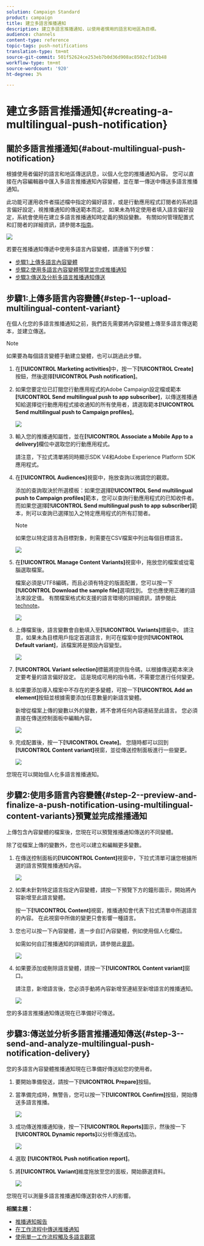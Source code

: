 ```yaml
---
solution: Campaign Standard
product: campaign
title: 建立多語言推播通知
description: 建立多語言推播通知，以使用者慣用的語言和地區為目標。
audience: channels
content-type: reference
topic-tags: push-notifications
translation-type: tm+mt
source-git-commit: 501f52624ce253eb7b0d36d908ac8502cf1d3b48
workflow-type: tm+mt
source-wordcount: '920'
ht-degree: 3%

---
```



# 建立多語言推播通知{#creating-a-multilingual-push-notification}

## 關於多語言推播通知{#about-multilingual-push-notification}

根據使用者偏好的語言和地區傳送訊息，以個人化您的推播通知內容。 您可以直接在內容編輯器中匯入多語言推播通知內容變體，並在單一傳送中傳送多語言推播通知。

此功能可運用收件者描述檔中指定的偏好語言，或是行動應用程式訂閱者的系統語言偏好設定，視推播通知的傳送範本而定。 如果未為特定使用者填入語言偏好設定，系統會使用在建立多語言推播通知時定義的預設變數。 有關如何管理配置式和訂閱者的詳細資訊，請參閱本[指南](../../audiences/using/get-started-profiles-and-audiences.md)。

![](assets/multivariant_push_1.png)

若要在推播通知傳遞中使用多語言內容變體，請遵循下列步驟：

* [步驟1:上傳多語言內容變體](#step-1--upload-multilingual-content-variant)
* [步驟2:使用多語言內容變體預覽並完成推播通知](#step-2--preview-and-finalize-a-push-notification-using-multilingual-content-variants)
* [步驟3:傳送及分析多語言推播通知傳送](#step-3--send-and-analyze-multilingual-push-notification-delivery)

## 步驟1:上傳多語言內容變體{#step-1--upload-multilingual-content-variant}

在個人化您的多語言推播通知之前，我們首先需要將內容變體上傳至多語言傳送範本，並建立傳送。

>[!NOTE]
>
>如果要為每個語言變體手動建立變體，也可以跳過此步驟。

1. 在&#x200B;**[!UICONTROL Marketing activities]**&#x200B;中，按一下&#x200B;**[!UICONTROL Create]**&#x200B;按鈕，然後選擇&#x200B;**[!UICONTROL Push notification]**。
1. 如果您要定位已訂閱您行動應用程式的Adobe Campaign設定檔或範本&#x200B;**[!UICONTROL Send multilingual push to app subscriber]**，以傳送推播通知給選擇從行動應用程式接收通知的所有使用者，請選取範本&#x200B;**[!UICONTROL Send multilingual push to Campaign profiles]**。

   ![](assets/multivariant_push_2.png)

1. 輸入您的推播通知屬性，並在&#x200B;**[!UICONTROL Associate a Mobile App to a delivery]**&#x200B;欄位中選取您的行動應用程式。

   請注意，下拉式清單將同時顯示SDK V4和Adobe Experience Platform SDK應用程式。

1. 在&#x200B;**[!UICONTROL Audiences]**&#x200B;視窗中，拖放查詢以微調您的觀眾。

   添加的查詢取決於所選模板：如果您選擇&#x200B;**[!UICONTROL Send multilingual push to Campaign profiles]**&#x200B;範本，您可以查詢行動應用程式的已知收件者。 而如果您選擇&#x200B;**[!UICONTROL Send multilingual push to app subscriber]**&#x200B;範本，則可以查詢已選擇加入之特定應用程式的所有訂閱者。
   >[!NOTE]
   >
   >如果您以特定語言為目標對象，則需要在CSV檔案中列出每個目標語言。

   ![](assets/push_notif_audience.png)

1. 在&#x200B;**[!UICONTROL Manage Content Variants]**&#x200B;視窗中，拖放您的檔案或從電腦選取檔案。

   檔案必須是UTF8編碼，而且必須有特定的版面配置，您可以按一下&#x200B;**[!UICONTROL Download the sample file]**&#x200B;選項找到。 您也應使用正確的語法來設定值。 有關檔案格式和支援的語言環境的詳細資訊，請參閱此[technote](https://helpx.adobe.com/tw/campaign/kb/acs-generate-csv-multilingual-push.html)。

   ![](assets/multivariant_push_4.png)

1. 上傳檔案後，語言變數會自動填入至&#x200B;**[!UICONTROL Variants]**&#x200B;標籤中。 請注意，如果未為目標用戶指定首選語言，則可在檔案中提供&#x200B;**[!UICONTROL Default variant]**，該檔案將是預設內容變型。

   ![](assets/multivariant_push_5.png)

1. **[!UICONTROL Variant selection]**&#x200B;標籤將提供指令碼，以根據傳送範本來決定要考量的語言偏好設定。 這是現成可用的指令碼，不需要您進行任何變更。
1. 如果要添加導入檔案中不存在的更多變體，可按一下&#x200B;**[!UICONTROL Add an element]**&#x200B;按鈕並根據需要添加任意數量的新語言變體。

   新增從檔案上傳的變數以外的變數，將不會將任何內容連結至此語言。 您必須直接在傳送控制面板中編輯內容。

   ![](assets/multivariant_push_6.png)

1. 完成配置後，按一下&#x200B;**[!UICONTROL Create]**。 您隨時都可以回到&#x200B;**[!UICONTROL Content variant]**&#x200B;視窗，並從傳送控制面板進行一些變更。

   ![](assets/multivariant_push_8.png)

您現在可以開始個人化多語言推播通知。

## 步驟2:使用多語言內容變體{#step-2--preview-and-finalize-a-push-notification-using-multilingual-content-variants}預覽並完成推播通知

上傳包含內容變體的檔案後，您現在可以預覽推播通知傳送的不同變體。

除了從檔案上傳的變數外，您也可以建立和編輯更多變數。

1. 在傳送控制面板的&#x200B;**[!UICONTROL Content]**&#x200B;視窗中，下拉式清單可讓您根據所選的語言預覽推播通知內容。

   ![](assets/multivariant_push_7.png)

1. 如果未針對特定語言指定內容變體，請按一下預覽下方的鐘形圖示，開始將內容新增至此語言變體。

   按一下&#x200B;**[!UICONTROL Content]**&#x200B;視窗，推播通知會代表下拉式清單中所選語言的內容。 在此視窗中所做的變更只會影響一種語言。

1. 您也可以按一下內容變體，進一步自訂內容變體，例如使用個人化欄位。

   如需如何自訂推播通知的詳細資訊，請參閱此[章節](../../channels/using/customizing-a-push-notification.md)。

   ![](assets/multivariant_push_9.png)

1. 如果要添加或刪除語言變體，請按一下&#x200B;**[!UICONTROL Content variant]**&#x200B;窗口。

   請注意，新增語言後，您必須手動將內容新增至連結至新增語言的推播通知。

   ![](assets/multivariant_push_10.png)

您的多語言推播通知傳送現在已準備好可傳送。

## 步驟3:傳送並分析多語言推播通知傳送{#step-3--send-and-analyze-multilingual-push-notification-delivery}

您的多語言內容變體推播通知現在已準備好傳送給您的使用者。

1. 要開始準備發送，請按一下&#x200B;**[!UICONTROL Prepare]**&#x200B;按鈕。
1. 當準備完成時，無警告，您可以按一下&#x200B;**[!UICONTROL Confirm]**&#x200B;按鈕，開始傳送多語言推播。

   ![](assets/multivariant_push_12.png)

1. 成功傳送推播通知後，按一下&#x200B;**[!UICONTROL Reports]**&#x200B;圖示，然後按一下&#x200B;**[!UICONTROL Dynamic reports]**&#x200B;以分析傳送成功。

   ![](assets/multivariant_push_13.png)

1. 選取 **[!UICONTROL Push notification report]**。
1. 將&#x200B;**[!UICONTROL Variant]**&#x200B;維度拖放至您的面板，開始篩選資料。

   ![](assets/multivariant_push_11.png)

您現在可以測量多語言推播通知傳送對收件人的影響。

**相關主題：**

* [推播通知報告](../../reporting/using/push-notification-report.md)
* [在工作流程中傳送推播通知](../../automating/using/push-notification-delivery.md)
* [使用單一工作流程觸及多語言觀眾](https://helpx.adobe.com/tw/campaign/kb/simplify-campaign-management.html#Engageyourcustomersateverystep)
